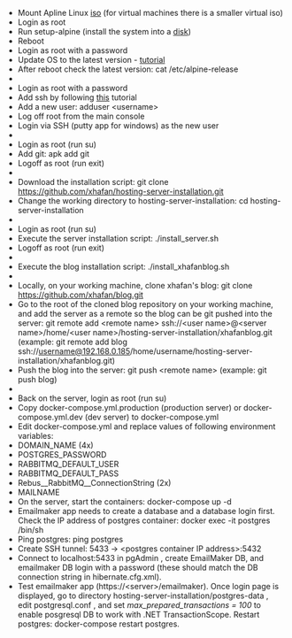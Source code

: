 * Mount Apline Linux [iso](https://alpinelinux.org/downloads) (for virtual machines there is a smaller virtual iso)
* Login as root
* Run setup-alpine (install the system into a [disk](https://wiki.alpinelinux.org/wiki/Install_to_disk))
* Reboot
* Login as root with a password
* Update OS to the latest version - [tutorial](https://wiki.alpinelinux.org/wiki/Upgrading_Alpine#Upgrading_to_latest_release)
* After reboot check the latest version: cat /etc/alpine-release
* 
* Login as root with a password
* Add ssh by following [this](https://wiki.alpinelinux.org/wiki/Setting_up_a_ssh-server) tutorial
* Add a new user: adduser <username\>
* Log off root from the main console  
* Login via SSH (putty app for windows) as the new user    
* 
* Login as root (run su)
* Add git: apk add git
* Logoff as root (run exit)
* 
* Download the installation script: git clone https://github.com/xhafan/hosting-server-installation.git
* Change the working directory to hosting-server-installation: cd hosting-server-installation
* 
* Login as root (run su)
* Execute the server installation script: ./install_server.sh
* Logoff as root (run exit)
* 
* Execute the blog installation script: ./install_xhafanblog.sh
* 
* Locally, on your working machine, clone xhafan's blog: git clone https://github.com/xhafan/blog.git
* Go to the root of the cloned blog repository on your working machine, and add the server as a remote so the blog can be git pushed into the server: git remote add <remote name\> ssh://<user name\>@<server name\>/home/<user name\>/hosting-server-installation/xhafanblog.git (example: git remote add blog ssh://username@192.168.0.185/home/username/hosting-server-installation/xhafanblog.git) 
* Push the blog into the server: git push <remote name\> (example: git push blog)
* 
* Back on the server, login as root (run su)
* Copy docker-compose.yml.production (production server) or docker-compose.yml.dev (dev server) to docker-compose.yml
* Edit docker-compose.yml and replace values of following environment variables: 
 * DOMAIN\_NAME (4x)
 * POSTGRES\_PASSWORD
 * RABBITMQ\_DEFAULT\_USER
 * RABBITMQ\_DEFAULT\_PASS
 * Rebus\_\_RabbitMQ\_\_ConnectionString (2x)
 * MAILNAME
* On the server, start the containers: docker-compose up -d
* Emailmaker app needs to create a database and a database login first. Check the IP address of postgres container: docker exec -it postgres /bin/sh
* Ping postgres: ping postgres
* Create SSH tunnel: 5433 -> <postgres container IP address\>:5432
* Connect to localhost:5433 in pgAdmin , create EmailMaker DB, and emailmaker DB login with a password (these should match the DB connection string in hibernate.cfg.xml).
* Test emailmaker app (https://<server\>/emailmaker). Once login page is displayed, go to directory hosting-server-installation/postgres-data , edit postgresql.conf , and set _max\_prepared\_transactions = 100_ to enable posgresql DB to work with .NET TransactionScope. Restart postgres: docker-compose restart postgres.

